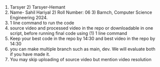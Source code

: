 1) Tarsyer 2) Tarsyer-Hemant
2) Name- Sahil Hariyal 2) Roll Number: 06 3) Barnch, Computer Science Engineering 2024.
3) 1 line command to run the code
4) source video and processed video in the repo or downloadable in one script, before running final code using (1) 1 line command
5) Keep your best code in the repo by 14:30 and best video in the repo by 14:30
6) you can make multiple branch such as main, dev. We will evaluate both if you have made it.
7) You may skip uploading of source video but mention video resolution
